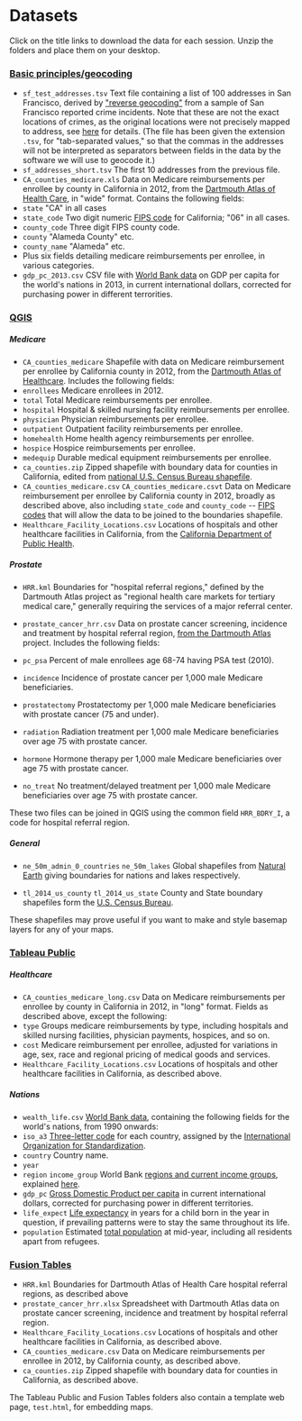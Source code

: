 # Datasets

Click on the title links to download the data for each session. Unzip the folders and place them on your desktop.

### [Basic principles/geocoding](data/starting.zip)

- `sf_test_addresses.tsv` Text file containing a list of 100 addresses in San Francisco, derived by ["reverse geocoding"](http://en.wikipedia.org/wiki/Reverse_geocoding) from a sample of San Francisco reported crime incidents. Note that these are not the exact locations of crimes, as the original locations were not precisely mapped to address, see [here](https://data.sfgov.org/data?category=Public%20Safety) for details. (The file has been given the extension `.tsv`, for "tab-separated values," so that the commas in the addresses will not be interpreted as separators between fields in the data by the software we will use to geocode it.)
- `sf_addresses_short.tsv` The first 10 addresses from the previous file.
- `CA_counties_medicare.xls` Data on Medicare reimbursements per enrollee by county in California in 2012, from the [Dartmouth Atlas of Health Care](http://www.dartmouthatlas.org/), in "wide" format. Contains the following fields:
 - `state` "CA" in all cases
 - `state_code` Two digit numeric [FIPS code](https://www.census.gov/geo/reference/codes/cou.html) for California; "06" in all cases.
 - `county_code` Three digit FIPS county code.
 - `county` "Alameda County" etc.
 - `county_name` "Alameda" etc.
 - Plus six fields detailing medicare reimbursements per enrollee, in various categories.
- `gdp_pc_2013.csv` CSV file with [World Bank data](http://data.worldbank.org/indicator/NY.GDP.PCAP.PP.CD) on GDP per capita for the world's nations in 2013, in current international dollars, corrected for purchasing power in different terrorities.

### [QGIS](data/qgis.zip)

##### Medicare

- `CA_counties_medicare` Shapefile with data on Medicare reimbursement per enrollee by California county in 2012, from the [Dartmouth Atlas of Healthcare](http://www.dartmouthatlas.org). Includes the following fields:
 - `enrollees` Medicare enrollees in 2012.
 - `total` Total Medicare reimbursements per enrollee.
 - `hospital` Hospital & skilled nursing facility reimbursements per enrollee.
 - `physician` Physician reimbursements per enrollee.
 - `outpatient` Outpatient facility reimbursements per enrollee.
 - `homehealth` Home health agency reimbursements per enrollee.
 - `hospice` Hospice reimbursements per enrollee.
 - `medequip` Durable medical equipment reimbursements per enrollee.
- `ca_counties.zip` Zipped shapefile with boundary data for counties in California, edited from [national U.S. Census Bureau shapefile](http://www.census.gov/cgi-bin/geo/shapefiles2014/main).
- `CA_counties_medicare.csv` `CA_counties_medicare.csvt` Data on Medicare reimbursement per enrollee by California county in 2012, broadly as described above, also including `state_code` and `county_code` -- [FIPS codes](https://www.census.gov/geo/reference/codes/cou.html) that will allow the data to be joined to the boundaries shapefile.
- `Healthcare_Facility_Locations.csv` Locations of hospitals and other healthcare facilities in California, from the [California Department of Public Health](https://cdph.data.ca.gov/Facilities-and-Services/Healthcare-Facility-Locations/tjeb-68c7).

##### Prostate

- `HRR.kml` Boundaries for  "hospital referral regions," defined by the Dartmouth Atlas project as "regional health care markets for tertiary medical care," generally requiring the services of a major referral center.

- `prostate_cancer_hrr.csv` Data on prostate cancer screening, incidence and treatment by hospital referral region, [from the Dartmouth Atlas](http://www.dartmouthatlas.org/tools/downloads.aspx) project. Includes the following fields:
 - `pc_psa` Percent of male enrollees age 68-74 having PSA test (2010). 
 - `incidence` Incidence of prostate cancer per 1,000 male Medicare beneficiaries.
 - `prostatectomy` Prostatectomy per 1,000 male Medicare beneficiaries with prostate cancer (75 and under).
 - `radiation` Radiation treatment per 1,000 male Medicare beneficiaries over age 75 with prostate cancer.
 - `hormone` Hormone therapy per 1,000 male Medicare beneficiaries over age 75 with prostate cancer.
 - `no_treat` No treatment/delayed treatment  per 1,000 male Medicare beneficiaries over age 75 with prostate cancer.

These two files can be joined in QGIS using the common field `HRR_BDRY_I`, a code for hospital referral region.

##### General

- `ne_50m_admin_0_countries` `ne_50m_lakes` Global shapefiles from [Natural Earth](http://www.naturalearthdata.com/) giving boundaries for nations and lakes respectively.

- `tl_2014_us_county` `tl_2014_us_state` County and State boundary shapefiles form the [U.S. Census Bureau](http://www.census.gov/cgi-bin/geo/shapefiles2014/main).

These shapefiles may prove useful if you want to make and style basemap layers for any of your maps.

### [Tableau Public](data/tableau.zip)

##### Healthcare

- `CA_counties_medicare_long.csv` Data on Medicare reimbursements per enrollee by county in California in 2012, in "long" format. Fields as described above, except the following:
 - `type` Groups medicare reimbursements by type, including hospitals and skilled nursing facilities, physician payments, hospices, and so on.
 - `cost` Medicare reimbursement per enrollee, adjusted for variations in age, sex, race and regional pricing of medical goods and services.
- `Healthcare_Facility_Locations.csv` Locations of hospitals and other healthcare facilities in California, as described above.


##### Nations

- `wealth_life.csv` [World Bank data](http://data.worldbank.org/indicator/all), containing the following fields for the world's nations, from 1990 onwards:
 - `iso_a3` [Three-letter code](http://unstats.un.org/unsd/tradekb/Knowledgebase/Country-Code) for each country, assigned by the [International Organization for Standardization](http://www.iso.org/iso/home/store/catalogue_tc/catalogue_detail.htm?csnumber=63545).
 - `country` Country name.
 - `year`
 - `region` `income_group` World Bank [regions and current income groups](http://siteresources.worldbank.org/DATASTATISTICS/Resources/CLASS.XLS), explained [here](http://data.worldbank.org/about/country-and-lending-groups).
 - `gdp_pc` [Gross Domestic Product per capita](http://data.worldbank.org/indicator/NY.GDP.PCAP.PP.CD) in current international dollars, corrected for purchasing power in different territories.
 - `life_expect` [Life expectancy](http://data.worldbank.org/indicator/SP.DYN.LE00.IN) in years for a child born in the year in question, if prevailing patterns were to stay the same throughout its life.
 - `population` Estimated [total population](http://data.worldbank.org/indicator/SP.POP.TOTL) at mid-year, including all residents apart from refugees.


### [Fusion Tables](data/fusion.zip)

- `HRR.kml` Boundaries for Dartmouth Atlas of Health Care hospital referral regions, as described above
- `prostate_cancer_hrr.xlsx` Spreadsheet with Dartmouth Atlas data on prostate cancer screening, incidence and treatment by hospital referral region.
- `Healthcare_Facility_Locations.csv` Locations of hospitals and other healthcare facilities in California, as described above.
- `CA_counties_medicare.csv` Data on Medicare reimbursements per enrollee in 2012, by California county, as described above.
- `ca_counties.zip` Zipped shapefile with boundary data for counties in California, as described above.

The Tableau Public and Fusion Tables folders also contain a template web page, `test.html`, for embedding maps.







